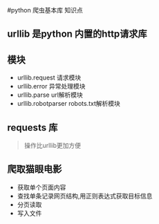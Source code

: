 #python 爬虫基本库 知识点

## urllib 是python 内置的http请求库

## 模块
* urllib.request 请求模块
* urllib.error 异常处理模块
* urllib.parse url解析模块
* urllib.robotparser robots.txt解析模块

## requests 库
> 操作比urllib更加方便  


## 爬取猫眼电影
* 获取单个页面内容
* 查找单条记录网页结构,用正则表达式获取目标信息
* 分页读取
* 写入文件

